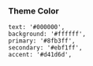 ### Theme Color

```
text: '#000000',
background: '#ffffff',
primary: '#8fb3ff',
secondary: '#ebf1ff',
accent: '#d41d6d',
```
